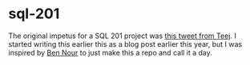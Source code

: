 # sql-201
The original impetus for a SQL 201 project was [this tweet from Teej](https://x.com/teej_m/status/1455293290979512326?ref_src=twsrc%5Etfw%7Ctwcamp%5Etweetembed%7Ctwterm%5E1455293290979512326%7Ctwgr%5Ee5263a4dbc115cbf192753a2ad7755373b0a96ac%7Ctwcon%5Es1_c10&ref_url=https%3A%2F%2Fwww.notion.so%2Fdeblina%2FSQL-201-863f8241e1884ea194f6d73ff7daf18c). I started writing this earlier this as a blog post earlier this year, but I was inspired by [Ben Nour](https://github.com/ben-n93/SQL-tips-and-tricks) to just make this a repo and call it a day.

